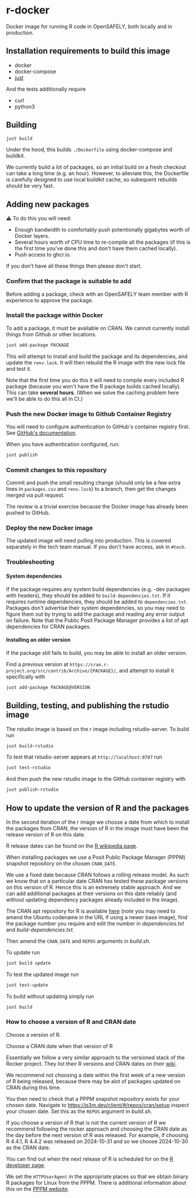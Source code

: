 # r-docker

Docker image for running R code in OpenSAFELY, both locally and in production.

## Installation requirements to build this image

* docker
* docker-compose
* [just](https://github.com/casey/just)

And the tests additionally require

* curl
* python3

## Building

```sh
just build
```

Under the hood, this builds `./Dockerfile` using docker-compose and buildkit.

We currently build a lot of packages, so an initial build on a fresh checkout
can take a long time (e.g. an hour).  However, to alleviate this, the
Dockerfile is carefully designed to use local buildkit cache, so subequent
rebuilds should be very fast.

## Adding new packages

:warning: To do this you will need:

 * Enough bandwidth to comfortably push potentionally gigabytes worth of
   Docker layers.
 * Several hours worth of CPU time to re-compile all the packages (if
   this is the first time you've done this and don't have them cached
   locally).
 * Push access to ghcr.io.

If you don't have all these things then please don't start.

### Confirm that the package is suitable to add

Before adding a package, check with an OpenSAFELY team member with R
experience to approve the package.

### Install the package within Docker

To add a package, it must be available on CRAN. We cannot currently install
things from Github or other locations.

```sh
just add-package PACKAGE
```

This will attempt to install and build the package and its dependencies, and
update the `renv.lock`. It will then rebuild the R image with the new lock file
and test it.

Note that the first time you do this it will need to compile every
included R package (because you won't have the R package builds cached
locally). This can take **several hours**. (When we solve the caching
problem here we'll be able to do this all in CI.)

### Push the new Docker image to Github Container Registry

You will need to configure authentication to GitHub's container registry first.
See [GitHub's documentation](https://docs.github.com/en/packages/working-with-a-github-packages-registry/working-with-the-container-registry#authenticating-to-the-container-registry).

When you have authentication configured, run:

```sh
just publish
```

### Commit changes to this repository

Commit and push the small resulting change (should only be a few extra
lines in `packages.csv` and `renv.lock`) to a branch, then get the changes
merged via pull request.

The review is a trivial exercise because the Docker image has already been
pushed to GitHub.

### Deploy the new Docker image

The updated image will need pulling into production. This is covered
separately in the tech team manual. If you don't have access, ask in
`#tech`.

### Troubleshooting

#### System dependencies

If the package requires any system build dependencies (e.g. -dev packages with
headers), they should be added to `build-dependencies.txt`. If it requires
runtime dependencies, they should be added to `dependencies.txt`. Packages
don't advertise their system dependencies, so you may need to figure them out
by trying to add the package and reading any error output on failure.
Note that the Public Posit Package Manager provides a list of apt dependencies for CRAN packages.

#### Installing an older version

If the package still fails to build, you may be able to install an older version.

Find a previous version at `https://cran.r-project.org/src/contrib/Archive/{PACKAGE}/`, and attempt to install it specifically with

```sh
just add-package PACKAGE@VERSION
```

## Building, testing, and publishing the rstudio image

The rstudio image is based on the r image including rstudio-server. To build run

```sh
just build-rstudio
```

To test that rstudio-server appears at `http://localhost:8787` run

```sh
just test-rstudio
```

And then push the new rstudio image to the GitHub container registry with

```sh
just publish-rstudio
```

## How to update the version of R and the packages

In the second iteration of the r image we choose a date from which to install the packages from CRAN, the version of R in the image must have been the release version of R on this date.

R release dates can be found on the [R wikipedia page](https://en.wikipedia.org/wiki/R_(programming_language)#Version_names).

When installing packages we use a Posit Public Package Manager (PPPM) snapshot repository on the chosen `CRAN_DATE`.

We use a fixed date because CRAN follows a rolling release model.
As such we know that on a particular date CRAN has tested these package versions on this version of R.
Hence this is an extremely stable approach.
And we can add additional packages at their versions on this date reliably (and without updating dependency packages already included in the image).

The CRAN apt repository for R is available [here](https://cran.r-project.org/bin/linux/ubuntu/noble-cran40/) (note you may need to amend the Ubuntu codename in the URL if using a newer base image), find the package number you require and edit the number in _dependencies.txt_ and _build-dependencies.txt_.

Then amend the `CRAN_DATE` and `REPOS` arguments in _build.sh_.

To update run

```sh
just build update
```

To test the updated image run

```sh
just test-update
```

To build without updating simply run

```sh
just build
```

### How to choose a version of R and CRAN date

Choose a version of R.

Choose a CRAN date when that version of R 

Essentially we follow a very similar approach to the versioned stack of the Rocker project. They list their R versions and CRAN dates on their [wiki](https://github.com/rocker-org/rocker-versioned2/wiki/Versions).

We recommend not choosing a date within the first week of a new version of R being released, because there may be alot of packages updated on CRAN during this time.

You then need to check that a PPPM snapshot repository exists for your chosen date. Navigate to <https://p3m.dev/client/#/repos/cran/setup> inspect your chosen date. Set this as the `REPOS` argument in _build.sh_.

If you choose a version of R that is not the current version of R we recommend following the rocker approach and choosing the CRAN date as the day before the next version of R was released. For example, if choosing R 4.4.1, R 4.4.2 was released on 2024-10-31 and so we choose 2024-10-30 as the CRAN date.

You can find out when the next release of R is scheduled for on the [R developer page](https://developer.r-project.org/).

We set the `HTTPUserAgent` in the appropriate places so that we obtain binary R packages for Linux from the PPPM. There is additional information about this on the [PPPM website](https://p3m.dev/__docs__/admin/serving-binaries/#binary-user-agents).
